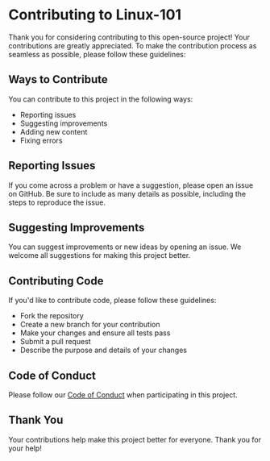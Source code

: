 # Contributing to Linux-101

Thank you for considering contributing to this open-source project! Your contributions are greatly appreciated. To make the contribution process as seamless as possible, please follow these guidelines:

## Ways to Contribute

You can contribute to this project in the following ways:

- Reporting issues
- Suggesting improvements
- Adding new content
- Fixing errors

## Reporting Issues

If you come across a problem or have a suggestion, please open an issue on GitHub. Be sure to include as many details as possible, including the steps to reproduce the issue.

## Suggesting Improvements

You can suggest improvements or new ideas by opening an issue. We welcome all suggestions for making this project better.

## Contributing Code

If you'd like to contribute code, please follow these guidelines:

- Fork the repository
- Create a new branch for your contribution
- Make your changes and ensure all tests pass
- Submit a pull request
- Describe the purpose and details of your changes

## Code of Conduct

Please follow our [Code of Conduct](CODE_OF_CONDUCT.md) when participating in this project.

## Thank You

Your contributions help make this project better for everyone. Thank you for your help!

